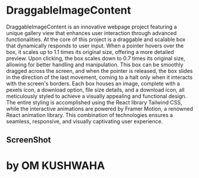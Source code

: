 # DraggableImageContent

DraggableImageContent is an innovative webpage project featuring a unique gallery view that enhances user interaction through advanced functionalities. At the core of this project is a draggable and scalable box that dynamically responds to user input. When a pointer hovers over the box, it scales up to 1.1 times its original size, offering a more detailed preview. Upon clicking, the box scales down to 0.7 times its original size, allowing for better handling and manipulation. This box can be smoothly dragged across the screen, and when the pointer is released, the box slides in the direction of the last movement, coming to a halt only when it interacts with the screen's borders. Each box houses an image, complete with a pexels icon, a download option, file size details, and a download icon, all meticulously styled to achieve a visually appealing and functional design. The entire styling is accomplished using the React library Tailwind CSS, while the interactive animations are powered by Framer Motion, a renowned React animation library. This combination of technologies ensures a seamless, responsive, and visually captivating user experience.

<h2>ScreenShot</h2>


# by OM KUSHWAHA
